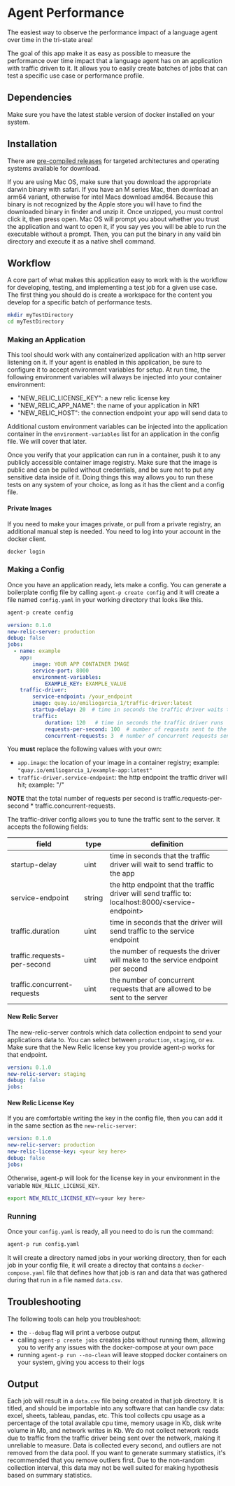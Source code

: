 # Agent Performance

The easiest way to observe the performance impact of a language agent over time in the tri-state area!

The goal of this app make it as easy as possible to measure the performance over time impact that a language agent has on an application with traffic driven to it. It allows you to easily create batches of jobs that can test a specific use case or performance profile.

## Dependencies

Make sure you have the latest stable version of docker installed on your system.

## Installation

There are [pre-compiled releases](https://github.com/iamemilio/agent-p/releases) for targeted architectures and operating systems available for download. 

If you are using Mac OS, make sure that you download the appropriate darwin binary with safari. If you have an M series Mac, then download an arm64 variant, otherwise for intel Macs download amd64. Because this binary is not recognized by the Apple store you will have to find the downloaded binary in finder and unzip it. Once unzipped, you must control click it, then press open. Mac OS will prompt you about whether you trust the application and want to open it, if you say yes you will be able to run the executable without a prompt. Then, you can put the binary in any vaild bin directory and execute it as a native shell command.

## Workflow

A core part of what makes this application easy to work with is the workflow for developing, testing, and implementing a test job for a given use case. The first thing you should do is create a workspace for the content you develop for a specific batch of performance tests.

```sh
mkdir myTestDirectory
cd myTestDirectory
```

### Making an Application

This tool should work with any containerized application with an http server listening on it. If your agent is enabled in this application, be sure to configure it to accept environment variables for setup. At run time, the following environment variables will always be injected into your container environment:

- "NEW_RELIC_LICENSE_KEY": a new relic license key
- "NEW_RELIC_APP_NAME": the name of your application in NR1
- "NEW_RELIC_HOST": the connection endpoint your app will send data to

Additional custom environment variables can be injected into the application container in the `environment-variables` list for an application in the config file. We will cover that later.

Once you verify that your application can run in a container, push it to any publicly accessible container image registry. Make sure that the image is public and can be pulled without credentials, and be sure not to put any sensitive data inside of it. Doing things this way allows you to run these tests on any system of your choice, as long as it has the client and a config file.

#### Private Images

If you need to make your images private, or pull from a private registry, an additional manual step is needed. You need to log into your account in the docker client.

```sh
docker login
```

### Making a Config

Once you have an application ready, lets make a config. You can generate a boilerplate config file by calling `agent-p create config` and it will create a file named `config.yaml` in your working directory that looks like this.

```sh
agent-p create config
```

```yaml
version: 0.1.0
new-relic-server: production
debug: false
jobs:
  - name: example
    app:
        image: YOUR APP CONTAINER IMAGE
        service-port: 8000
        environment-variables:
            EXAMPLE_KEY: EXAMPLE_VALUE
    traffic-driver:
        service-endpoint: /your_endpoint
        image: quay.io/emiliogarcia_1/traffic-driver:latest
        startup-delay: 20  # time in seconds the traffic driver waits to send traffic to the application
        traffic:
            duration: 120   # time in seconds the traffic driver runs
            requests-per-second: 100  # number of requests sent to the server per second
            concurrent-requests: 3  # number of concurrent requests sent each time a request is sent
```

You **must** replace the following values with your own:
- `app.image`: the location of your image in a container registry; example: `"quay.io/emiliogarcia_1/example-app:latest"`
- `traffic-driver.service-endpoint`: the http endpoint the traffic driver will hit; example: "/"

**NOTE** that the total number of requests per second is traffic.requests-per-second * traffic.concurrent-requests.

The traffic-driver config allows you to tune the traffic sent to the server. It accepts the following fields:

| field | type | definition |
| --- | --- | --- |
| startup-delay | uint | time in seconds that the traffic driver will wait to send traffic to the app |
| service-endpoint | string | the http endpoint that the traffic driver will send traffic to:  localhost:8000/\<service-endpoint\> |
| traffic.duration | uint | time in seconds that the driver will send traffic to the service endpoint |
| traffic.requests-per-second | uint | the number of requests the driver will make to the service endpoint per second |
| traffic.concurrent-requests | uint | the number of concurrent requests that are allowed to be sent to the server |


#### New Relic Server

The new-relic-server controls which data collection endpoint to send your applications data to. You can select between `production`, `staging`, or `eu`. Make sure that the New Relic license key you provide agent-p works for that endpoint.

```yaml
version: 0.1.0
new-relic-server: staging
debug: false
jobs:
```

#### New Relic License Key

If you are comfortable writing the key in the config file, then you can add it in the same section as the `new-relic-server`:

```yaml
version: 0.1.0
new-relic-server: production
new-relic-license-key: <your key here>
debug: false
jobs:
```

Otherwise, agent-p will look for the license key in your environment in the variable `NEW_RELIC_LICENSE_KEY`.

```sh
export NEW_RELIC_LICENSE_KEY=<your key here>
```

### Running

Once your `config.yaml` is ready, all you need to do is run the command:

```sh
agent-p run config.yaml
```

It will create a directory named jobs in your working directory, then for each job in your config file, it will create a directoy
that contains a `docker-compose.yaml` file that defines how that job is ran and data that was gathered during that run in a file named
`data.csv`.

## Troubleshooting

The following tools can help you troubleshoot:

- the `--debug` flag will print a verbose output
- calling `agent-p create jobs` creates jobs without running them, allowing you to verify any issues with the docker-compose at your own pace
- running `agent-p run --no-clean` will leave stopped docker containers on your system, giving you access to their logs

## Output

Each job will result in a `data.csv` file being created in that job directory. It is titled, and should be importable into any software that can handle csv data: excel, sheets, tableau, pandas, etc. This tool collects cpu usage as a percentage of the total available cpu time, memory usage in Kb, disk write volume in Mb, and network writes in Kb. We do not collect network reads due to traffic from the traffic driver being sent over the network, making it unreliable to measure. Data is collected every second, and outliers are not removed from the data pool. If you want to generate summary statistics, it's recommended that you remove outliers first. Due to the non-random collection interval, this data may not be well suited for making hypothesis based on summary statistics.
